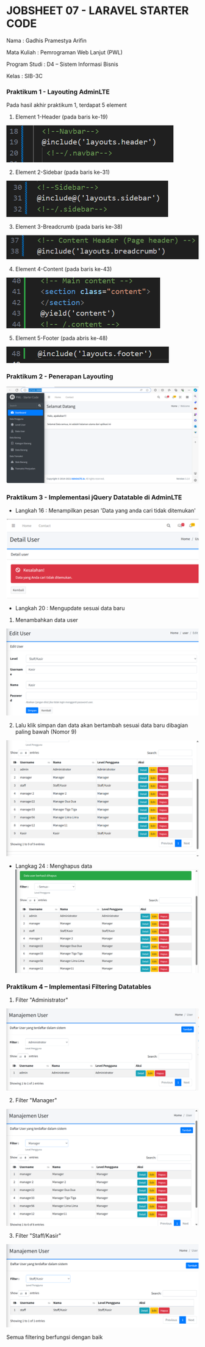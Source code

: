 # JOBSHEET 07 - LARAVEL STARTER CODE
Nama : Gadhis Pramestya Arifin

Mata Kuliah : Pemrograman Web Lanjut (PWL)

Program Studi : D4 – Sistem Informasi Bisnis

Kelas    : SIB-3C

### Praktikum 1 - Layouting AdminLTE
Pada hasil akhir praktikum 1, terdapat 5 element

1. Element 1-Header (pada baris ke-19)

![alt text](<Screenshot 2024-04-02 091935.png>)


2. Element 2-Sidebar (pada baris ke-31)

![alt text](<Screenshot 2024-04-02 092123.png>)


3. Element 3-Breadcrumb (pada baris ke-38)

![alt text](<Screenshot 2024-04-02 092236.png>)


4. Element 4-Content (pada baris ke-43)

![alt text](<Screenshot 2024-04-02 092410.png>)

5. Element 5-Footer (pada abris ke-48)

![alt text](<Screenshot 2024-04-02 092525.png>)

### Praktikum 2 - Penerapan Layouting

![alt text](<Screenshot 2024-04-02 093615.png>)

### Praktikum 3 - Implementasi jQuery Datatable di AdminLTE

- Langkah 16 : Menampilkan pesan 'Data yang anda cari tidak ditemukan'

![alt text](<Screenshot 2024-04-02 093854.png>)

- Langkah 20 : Mengupdate sesuai data baru
1. Menambahkan data user

![alt text](<Screenshot 2024-04-02 100401.png>)

2. Lalu klik simpan dan data akan bertambah sesuai data baru dibagian paling bawah (Nomor 9)

![alt text](<Screenshot 2024-04-02 100258.png>)

- Langkag 24 : Menghapus data
![alt text](<Screenshot 2024-04-02 100936.png>)

### Praktikum 4 – Implementasi Filtering Datatables
1. Filter "Administrator"

![alt text](<Screenshot 2024-04-02 101450.png>)

2. Filter "Manager"

![alt text](<Screenshot 2024-04-02 101507.png>)

3. Filter "Staff/Kasir"

![alt text](<Screenshot 2024-04-02 101521.png>)

Semua filtering berfungsi dengan baik





















